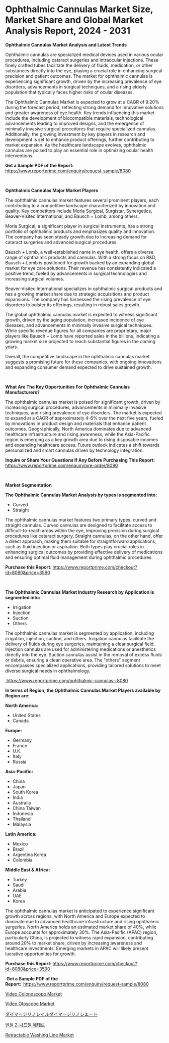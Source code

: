 <p><h1>Ophthalmic Cannulas Market Size, Market Share and Global Market Analysis Report, 2024 - 2031</h1></p><p><strong>Ophthalmic Cannulas Market Analysis and Latest Trends</strong></p>
<p><p>Ophthalmic cannulas are specialized medical devices used in various ocular procedures, including cataract surgeries and intraocular injections. These finely crafted tubes facilitate the delivery of fluids, medication, or other substances directly into the eye, playing a crucial role in enhancing surgical precision and patient outcomes. The market for ophthalmic cannulas is experiencing significant growth, driven by the increasing prevalence of eye disorders, advancements in surgical techniques, and a rising elderly population that typically faces higher risks of ocular diseases.</p><p>The Ophthalmic Cannulas Market is expected to grow at a CAGR of 9.20% during the forecast period, reflecting strong demand for innovative solutions and greater awareness of eye health. Key trends influencing this market include the development of biocompatible materials, technological advancements leading to improved designs, and the emergence of minimally invasive surgical procedures that require specialized cannulas. Additionally, the growing investment by key players in research and development is set to enhance product offerings, further contributing to market expansion. As the healthcare landscape evolves, ophthalmic cannulas are poised to play an essential role in optimizing ocular health interventions.</p></p>
<p><strong>Get a Sample PDF of the Report:&nbsp;</strong> <a href="https://www.reportprime.com/enquiry/request-sample/8080">https://www.reportprime.com/enquiry/request-sample/8080</a></p>
<p>&nbsp;</p>
<p><strong>Ophthalmic Cannulas Major Market Players</strong></p>
<p><p>The ophthalmic cannulas market features several prominent players, each contributing to a competitive landscape characterized by innovation and quality. Key competitors include Moria Surgical, Surgistar, Synergetics, Beaver-Visitec International, and Bausch + Lomb, among others. </p><p>Moria Surgical, a significant player in surgical instruments, has a strong portfolio of ophthalmic products and emphasizes quality and innovation. The company has seen steady growth due to increasing demand for cataract surgeries and advanced surgical procedures. </p><p>Bausch + Lomb, a well-established name in eye health, offers a diverse range of ophthalmic products and cannulas. With a strong focus on R&D, Bausch + Lomb is positioned for growth backed by an expanding global market for eye care solutions. Their revenue has consistently indicated a positive trend, fueled by advancements in surgical technologies and increasing surgical volumes.</p><p>Beaver-Visitec International specializes in ophthalmic surgical products and has a growing market share due to strategic acquisitions and product expansions. The company has harnessed the rising prevalence of eye disorders to bolster its offerings, resulting in robust sales growth.</p><p>The global ophthalmic cannulas market is expected to witness significant growth, driven by the aging population, increased incidence of eye diseases, and advancements in minimally invasive surgical techniques. While specific revenue figures for all companies are proprietary, major players like Bausch + Lomb have reported sales in the billions, indicating a growing market size projected to reach substantial figures in the coming years.</p><p>Overall, the competitive landscape in the ophthalmic cannulas market suggests a promising future for these companies, with ongoing innovations and expanding consumer demand expected to drive sustained growth.</p></p>
<p>&nbsp;</p>
<p><strong>What Are The Key Opportunities For Ophthalmic Cannulas Manufacturers?</strong></p>
<p><p>The ophthalmic cannulas market is poised for significant growth, driven by increasing surgical procedures, advancements in minimally invasive techniques, and rising prevalence of eye disorders. The market is expected to expand at a CAGR of approximately 4-6% over the next five years, fueled by innovations in product design and materials that enhance patient outcomes. Geographically, North America dominates due to advanced healthcare infrastructure and rising awareness, while the Asia-Pacific region is emerging as a key growth area due to rising disposable incomes and expanding healthcare access. Future outlook indicates a shift towards personalized and smart cannulas driven by technology integration.</p></p>
<p><strong>Inquire or Share Your Questions If Any Before Purchasing This Report:</strong> <a href="https://www.reportprime.com/enquiry/pre-order/8080">https://www.reportprime.com/enquiry/pre-order/8080</a></p>
<p>&nbsp;</p>
<p><strong>Market Segmentation</strong></p>
<p><strong>The Ophthalmic Cannulas Market Analysis by types is segmented into:</strong></p>
<p><ul><li>Curved</li><li>Straight</li></ul></p>
<p><p>The ophthalmic cannulas market features two primary types: curved and straight cannulas. Curved cannulas are designed to facilitate access to difficult-to-reach areas within the eye, improving precision during surgical procedures like cataract surgery. Straight cannulas, on the other hand, offer a direct approach, making them suitable for straightforward applications, such as fluid injection or aspiration. Both types play crucial roles in enhancing surgical outcomes by providing effective delivery of medications and ensuring optimal fluid management during ophthalmic procedures.</p></p>
<p><strong>Purchase this Report:&nbsp;</strong><a href="https://www.reportprime.com/checkout?id=8080&price=3590">https://www.reportprime.com/checkout?id=8080&price=3590</a></p>
<p>&nbsp;</p>
<p><strong>The Ophthalmic Cannulas Market Industry Research by Application is segmented into:</strong></p>
<p><ul><li>Irrigation</li><li>Injection</li><li>Suction</li><li>Others</li></ul></p>
<p><p>The ophthalmic cannulas market is segmented by application, including irrigation, injection, suction, and others. Irrigation cannulas facilitate the delivery of fluids during eye surgeries, maintaining a clear surgical field. Injection cannulas are used for administering medications or anesthetics directly into the eye. Suction cannulas assist in the removal of excess fluids or debris, ensuring a clean operative area. The "others" segment encompasses specialized applications, providing tailored solutions to meet diverse surgical needs in ophthalmology.</p></p>
<p><a href="https://www.reportprime.com/ophthalmic-cannulas-r8080">&nbsp;https://www.reportprime.com/ophthalmic-cannulas-r8080</a></p>
<p><strong>In terms of Region, the Ophthalmic Cannulas Market Players available by Region are:</strong></p>
<p>
    <p> <strong> North America: </strong>
        <ul>
            <li>United States</li>
            <li>Canada</li>
        </ul>
        </p> 
    <p> <strong> Europe: </strong>
        <ul>
            <li>Germany</li>
            <li>France</li>
            <li>U.K.</li>
            <li>Italy</li>
            <li>Russia</li>
        </ul>
        </p> 
    <p> <strong> Asia-Pacific: </strong>
        <ul>
            <li>China</li>
            <li>Japan</li>
            <li>South Korea</li>
            <li>India</li>
            <li>Australia</li>
            <li>China Taiwan</li>
            <li>Indonesia</li>
            <li>Thailand</li>
            <li>Malaysia</li>
        </ul>
        </p> 
    <p> <strong> Latin America: </strong>
        <ul>
            <li>Mexico</li>
            <li>Brazil</li>
            <li>Argentina Korea</li>
            <li>Colombia</li>
        </ul>
        </p> 
    <p> <strong> Middle East & Africa: </strong>
        <ul>
            <li>Turkey</li>
            <li>Saudi</li>
            <li>Arabia</li>
            <li>UAE</li>
            <li>Korea</li>
        </ul>
    </p>
    </p>
<p><p>The ophthalmic cannulas market is anticipated to experience significant growth across regions, with North America and Europe expected to dominate due to advanced healthcare infrastructure and rising ophthalmic surgeries. North America holds an estimated market share of 40%, while Europe accounts for approximately 30%. The Asia-Pacific (APAC) region, particularly China, is projected to witness rapid expansion, contributing around 20% to market share, driven by increasing awareness and healthcare investments. Emerging markets in APAC will likely present lucrative opportunities for growth.</p></p>
<p><strong>Purchase this Report: </strong><a href="https://www.reportprime.com/checkout?id=8080&price=3590">https://www.reportprime.com/checkout?id=8080&price=3590</a></p>
<p>&nbsp;<strong>Get a Sample PDF of the Report:&nbsp;&nbsp;</strong><a href="https://www.reportprime.com/enquiry/request-sample/8080">https://www.reportprime.com/enquiry/request-sample/8080</a></p>
<p><strong></strong></p>
<p><p><a href="https://github.com/MarilynDouglas476/Market-Research-Report-List-1/blob/main/video-colonoscope-market.md">Video Colonoscope Market</a></p><p><a href="https://github.com/FahadAhmed223/Market-Research-Report-List-1/blob/main/video-otoscope-market.md">Video Otoscope Market</a></p><p><a href="https://williamkable67.medium.com/%E6%9C%AA%E6%9D%A5%E3%81%AE%E3%82%B0%E3%83%AD%E3%83%BC%E3%83%90%E3%83%AB%E3%83%80%E3%82%A4%E3%83%9F%E3%83%AB%E3%83%87%E3%83%AA%E3%83%8E%E3%83%AC%E3%82%A4%E3%83%AB%E3%83%80%E3%82%A4%E3%83%9F%E3%83%AB%E3%83%87%E3%83%AA%E3%83%8E%E3%83%AC%E3%83%BC%E3%83%88%E5%B8%82%E5%A0%B4%E3%81%AE%E3%83%88%E3%83%AC%E3%83%B3%E3%83%89-2024%E5%B9%B4%E3%81%8B%E3%82%892031%E5%B9%B4%E3%81%BE%E3%81%A7%E3%81%AE%E5%B8%82%E5%A0%B4%E3%82%A4%E3%83%B3%E3%82%B5%E3%82%A4%E3%83%88%E3%81%A8%E5%88%86%E6%9E%90-102%E3%83%9A%E3%83%BC%E3%82%B8-3d830a6b1cad">ダイマージリノレイルダイマージリノレエート</a></p><p><a href="https://medium.com/@lorenzogirl/%EA%B8%80%EB%A1%9C%EB%B2%8C-%EB%B2%A4%EC%A7%88-2-%EB%82%98%ED%94%84%ED%8B%B8-%EC%97%90%ED%85%8C%EB%A5%B4-%EC%8B%9C%EC%9E%A5-%EC%8B%9C%EC%9E%A5-%EC%A0%90%EC%9C%A0%EC%9C%A8-%EC%8B%9C%EC%9E%A5-%EB%8F%99%ED%96%A5-%EB%B0%8F-%EB%AF%B8%EB%9E%98-%EC%84%B1%EC%9E%A5-%ED%83%90%EA%B5%AC-1f5ab43bf86c">벤질 2-나프틸 에테르</a></p><p><a href="https://www.linkedin.com/pulse/retractable-washing-line-market-global-regional-analysis-xkphf?trackingId=JbwNi4QeR16WqN7iiIHDxg%3D%3D">Retractable Washing Line Market</a></p></p>